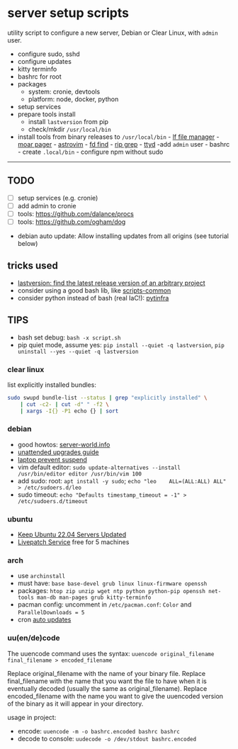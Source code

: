 # server setup scripts

utility script to configure a new server, Debian or Clear Linux, with `admin` user.

- configure sudo, sshd
- configure updates
- kitty terminfo
- bashrc for root
- packages
  - system: cronie, devtools
  - platform: node, docker, python
- setup services
- prepare tools install
  - install `lastversion` from pip
  - check/mkdir `/usr/local/bin`
- install tools from binary releases to `/usr/local/bin` - [lf file manager](https://github.com/gokcehan/lf) - [moar pager](https://github.com/walles/moar) - [astrovim](https://astronvim.com/Recipes/unattended_install) - [fd find](https://github.com/sharkdp/fd) - [rip grep](https://github.com/BurntSushi/ripgrep) - [ttyd](https://github.com/tsl0922/ttyd)
  -add `admin` user - bashrc - create `.local/bin` - configure npm without sudo

---

## TODO

- [ ] setup services (e.g. cronie)
- [ ] add admin to cronie
- [ ] tools: https://github.com/dalance/procs
- [ ] tools: https://github.com/ogham/dog
- debian auto update: Allow installing updates from all origins (see tutorial below)

## tricks used

- [lastversion: find the latest release version of an arbitrary project](https://github.com/dvershinin/lastversion)
- consider using a good bash lib, like [scripts-common](https://gitlab.com/bertrand-benoit/scripts-common)
- consider python instead of bash (real IaC!): [pytinfra](https://docs.pyinfra.com/en/2.x/index.html)

## TIPS

- bash set debug: `bash -x script.sh`
- pip quiet mode, assume yes: `pip install --quiet -q lastversion`, `pip uninstall --yes --quiet -q lastversion`

### clear linux

list explicitly installed bundles:

```sh
sudo swupd bundle-list --status | grep "explicitly installed" \
    | cut -c2- | cut -d" " -f2 \
    | xargs -I{} -P1 echo {} | sort
```

### debian

- good howtos: [server-world.info](https://www.server-world.info/en/)
- [unattended upgrades guide](https://techlabs.blog/categories/debian-linux/automatically-install-updates-using-unattended-upgrades-on-debian-11)
- [laptop prevent suspend](https://gitlab.com/-/snippets/2515869)
- vim default editor: `sudo update-alternatives --install /usr/bin/editor editor /usr/bin/vim 100`
- add sudo: root: `apt install -y sudo`; `echo "leo    ALL=(ALL:ALL) ALL" > /etc/sudoers.d/leo`
- sudo timeout: `echo "Defaults timestamp_timeout = -1" > /etc/sudoers.d/timeout`

### ubuntu

- [Keep Ubuntu 22.04 Servers Updated](https://www.digitalocean.com/community/tutorials/how-to-keep-ubuntu-22-04-servers-updated)
- [Livepatch Service](https://ubuntu.com/security/livepatch) free for 5 machines

### arch

- use `archinstall`
- must have: `base base-devel grub linux linux-firmware openssh`
- packages: `htop zip unzip wget ntp python python-pip openssh net-tools man-db man-pages grub kitty-terminfo`
- pacman config: uncomment in `/etc/pacman.conf`: `Color` and `ParallelDownloads = 5`
- cron [auto updates](https://linuxman.co/linux-desktop/keeping-arch-linux-shiny-with-automatic-updates-using-systemd/)

### uu(en/de)code

The uuencode command uses the syntax: `uuencode original_filename final_filename > encoded_filename`

Replace original_filename with the name of your binary file. Replace final_filename with the name that you want the file to have when it is eventually decoded (usually the same as original_filename). Replace encoded_filename with the name you want to give the uuencoded version of the binary as it will appear in your directory.

usage in project:

- encode: `uuencode -m -o bashrc.encoded bashrc bashrc`
- decode to console: `uudecode -o /dev/stdout bashrc.encoded`
